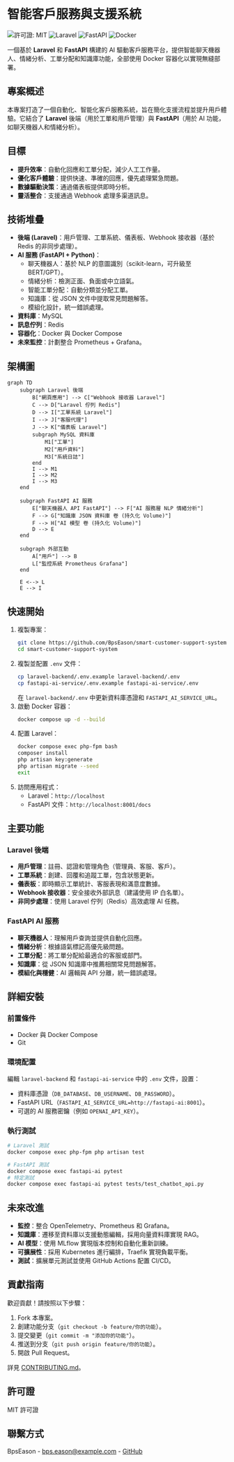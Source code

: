 # 智能客戶服務與支援系統

![許可證: MIT](https://img.shields.io/badge/許可證-MIT-blue.svg)
![Laravel](https://img.shields.io/badge/Laravel-11.x-red)
![FastAPI](https://img.shields.io/badge/FastAPI-0.115-green)
![Docker](https://img.shields.io/badge/Docker-Compose-blue)

一個基於 **Laravel** 和 **FastAPI** 構建的 AI 驅動客戶服務平台，提供智能聊天機器人、情緒分析、工單分配和知識庫功能，全部使用 Docker 容器化以實現無縫部署。

## 專案概述
本專案打造了一個自動化、智能化客戶服務系統，旨在簡化支援流程並提升用戶體驗。它結合了 **Laravel** 後端（用於工單和用戶管理）與 **FastAPI**（用於 AI 功能，如聊天機器人和情緒分析）。

## 目標
- **提升效率**：自動化回應和工單分配，減少人工工作量。
- **優化客戶體驗**：提供快速、準確的回應，優先處理緊急問題。
- **數據驅動決策**：通過儀表板提供即時分析。
- **靈活整合**：支援通過 Webhook 處理多渠道訊息。

## 技術堆疊
- **後端 (Laravel)**：用戶管理、工單系統、儀表板、Webhook 接收器（基於 Redis 的非同步處理）。
- **AI 服務 (FastAPI + Python)**：
  - 聊天機器人：基於 NLP 的意圖識別（scikit-learn，可升級至 BERT/GPT）。
  - 情緒分析：檢測正面、負面或中立語氣。
  - 智能工單分配：自動分類並分配工單。
  - 知識庫：從 JSON 文件中提取常見問題解答。
  - 模組化設計，統一錯誤處理。
- **資料庫**：MySQL
- **訊息佇列**：Redis
- **容器化**：Docker 與 Docker Compose
- **未來監控**：計劃整合 Prometheus + Grafana。

## 架構圖
```mermaid
graph TD
    subgraph Laravel 後端
        B["網頁應用"] --> C["Webhook 接收器 Laravel"]
        C --> D["Laravel 佇列 Redis"]
        D --> I["工單系統 Laravel"]
        I --> J["客服代理"]
        J --> K["儀表板 Laravel"]
        subgraph MySQL 資料庫
            M1["工單"]
            M2["用戶資料"]
            M3["系統日誌"]
        end
        I --> M1
        I --> M2
        I --> M3
    end

    subgraph FastAPI AI 服務
        E["聊天機器人 API FastAPI"] --> F["AI 服務層 NLP 情緒分析"]
        F --> G["知識庫 JSON 資料庫 卷 (持久化 Volume)"]
        F --> H["AI 模型 卷 (持久化 Volume)"]
        D --> E
    end

    subgraph 外部互動
        A["用戶"] --> B
        L["監控系統 Prometheus Grafana"]
    end

    E <--> L
    E --> I
```

## 快速開始
1. 複製專案：
   ```bash
   git clone https://github.com/BpsEason/smart-customer-support-system.git
   cd smart-customer-support-system
   ```
2. 複製並配置 `.env` 文件：
   ```bash
   cp laravel-backend/.env.example laravel-backend/.env
   cp fastapi-ai-service/.env.example fastapi-ai-service/.env
   ```
   在 `laravel-backend/.env` 中更新資料庫憑證和 `FASTAPI_AI_SERVICE_URL`。
3. 啟動 Docker 容器：
   ```bash
   docker compose up -d --build
   ```
4. 配置 Laravel：
   ```bash
   docker compose exec php-fpm bash
   composer install
   php artisan key:generate
   php artisan migrate --seed
   exit
   ```
5. 訪問應用程式：
   - Laravel：`http://localhost`
   - FastAPI 文件：`http://localhost:8001/docs`

## 主要功能

### Laravel 後端
- **用戶管理**：註冊、認證和管理角色（管理員、客服、客戶）。
- **工單系統**：創建、回覆和追蹤工單，包含狀態更新。
- **儀表板**：即時顯示工單統計、客服表現和滿意度數據。
- **Webhook 接收器**：安全接收外部訊息（建議使用 IP 白名單）。
- **非同步處理**：使用 Laravel 佇列（Redis）高效處理 AI 任務。

### FastAPI AI 服務
- **聊天機器人**：理解用戶查詢並提供自動化回應。
- **情緒分析**：根據語氣標記高優先級問題。
- **工單分配**：將工單分配給最適合的客服或部門。
- **知識庫**：從 JSON 知識庫中推薦相關常見問題解答。
- **模組化與穩健**：AI 邏輯與 API 分離，統一錯誤處理。

## 詳細安裝
### 前置條件
- Docker 與 Docker Compose
- Git

### 環境配置
編輯 `laravel-backend` 和 `fastapi-ai-service` 中的 `.env` 文件，設置：
- 資料庫憑證（`DB_DATABASE`、`DB_USERNAME`、`DB_PASSWORD`）。
- FastAPI URL（`FASTAPI_AI_SERVICE_URL=http://fastapi-ai:8001`）。
- 可選的 AI 服務密鑰（例如 `OPENAI_API_KEY`）。

### 執行測試
```bash
# Laravel 測試
docker compose exec php-fpm php artisan test

# FastAPI 測試
docker compose exec fastapi-ai pytest
# 特定測試
docker compose exec fastapi-ai pytest tests/test_chatbot_api.py
```

## 未來改進
- **監控**：整合 OpenTelemetry、Prometheus 和 Grafana。
- **知識庫**：遷移至資料庫以支援動態編輯，採用向量資料庫實現 RAG。
- **AI 模型**：使用 MLflow 實現版本控制和自動化重新訓練。
- **可擴展性**：採用 Kubernetes 進行編排，Traefik 實現負載平衡。
- **測試**：擴展單元測試並使用 GitHub Actions 配置 CI/CD。

## 貢獻指南
歡迎貢獻！請按照以下步驟：
1. Fork 本專案。
2. 創建功能分支（`git checkout -b feature/你的功能`）。
3. 提交變更（`git commit -m "添加你的功能"`）。
4. 推送到分支（`git push origin feature/你的功能`）。
5. 開啟 Pull Request。

詳見 [CONTRIBUTING.md](CONTRIBUTING.md)。

## 許可證
MIT 許可證

## 聯繫方式
BpsEason - [bps.eason@example.com](mailto:bps.eason@example.com) - [GitHub](https://github.com/BpsEason)